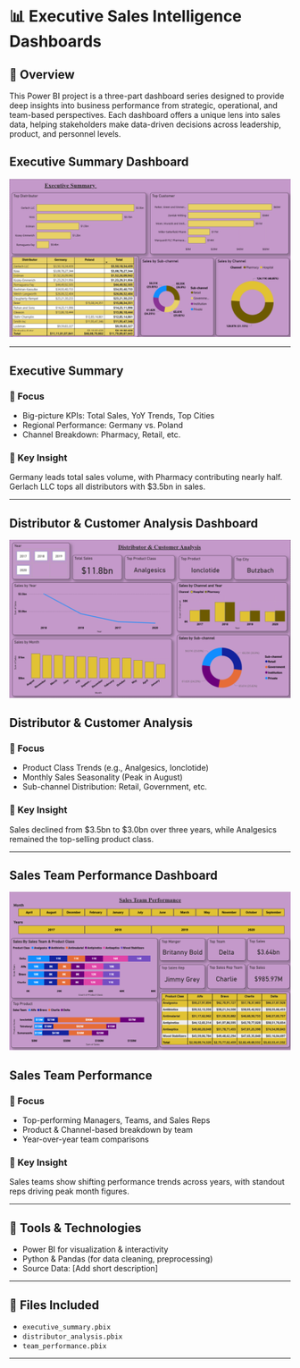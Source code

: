 # 📊 Executive Sales Intelligence Dashboards

## 🧭 Overview
This Power BI project is a three-part dashboard series designed to provide deep insights into business performance from strategic, operational, and team-based perspectives. Each dashboard offers a unique lens into sales data, helping stakeholders make data-driven decisions across leadership, product, and personnel levels.

## Executive Summary Dashboard
![img](https://github.com/NareshGowtham19/Healthcare-Sales-Analysis-Power-Bi/blob/main/Executive%20Summary.png)

---

## Executive Summary 
### 🎯 Focus
- Big-picture KPIs: Total Sales, YoY Trends, Top Cities
- Regional Performance: Germany vs. Poland
- Channel Breakdown: Pharmacy, Retail, etc.

### 🧠 Key Insight
Germany leads total sales volume, with Pharmacy contributing nearly half. Gerlach LLC tops all distributors with $3.5bn in sales.

---
## Distributor & Customer Analysis Dashboard
![img](https://github.com/NareshGowtham19/Healthcare-Sales-Analysis-Power-Bi/blob/main/Distributor%20%26%20Customer%20Analysis.png)

## Distributor & Customer Analysis
### 🎯 Focus
- Product Class Trends (e.g., Analgesics, Ionclotide)
- Monthly Sales Seasonality (Peak in August)
- Sub-channel Distribution: Retail, Government, etc.

### 🧠 Key Insight
Sales declined from $3.5bn to $3.0bn over three years, while Analgesics remained the top-selling product class.

---
## Sales Team Performance Dashboard
![img](https://github.com/NareshGowtham19/Healthcare-Sales-Analysis-Power-Bi/blob/main/Sales%20Team%20Performance.png)

## Sales Team Performance
### 🎯 Focus
- Top-performing Managers, Teams, and Sales Reps
- Product & Channel-based breakdown by team
- Year-over-year team comparisons

### 🧠 Key Insight
Sales teams show shifting performance trends across years, with standout reps driving peak month figures.

---

## 🧰 Tools & Technologies
- Power BI for visualization & interactivity
- Python & Pandas (for data cleaning, preprocessing)
- Source Data: [Add short description]

---

## 📁 Files Included
- `executive_summary.pbix`
- `distributor_analysis.pbix`
- `team_performance.pbix`

---

